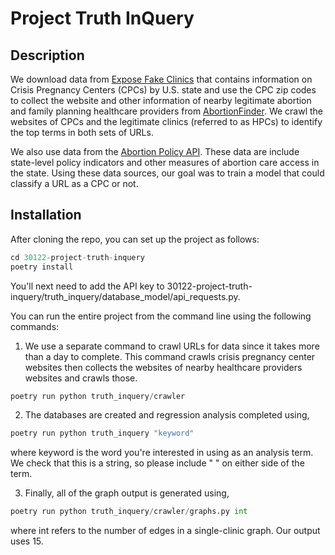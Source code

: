 # Project Truth InQuery

## Description
We download data from [Expose Fake Clinics](https://www.exposefakeclinics.com) that contains information on Crisis Pregnancy Centers (CPCs) by U.S. state and use the CPC zip codes to collect the website and other information of nearby legitimate abortion and family planning healthcare providers from [AbortionFinder](https://www.abortionfinder.org). We crawl the websites of CPCs and the legitimate clinics (referred to as HPCs) to identify the top terms in both sets of URLs.

We also use data from the [Abortion Policy API](https://www.abortionpolicyapi.com). These data are include state-level policy indicators and other measures of abortion care access in the state. Using these data sources, our goal was to train a model that could classify a URL as a CPC or not.

## Installation
After cloning the repo, you can set up the project as follows:

```python
cd 30122-project-truth-inquery
poetry install
```

You'll next need to add the API key to 30122-project-truth-inquery/truth_inquery/database_model/api_requests.py.

You can run the entire project from the command line using the following commands:

1. We use a separate command to crawl URLs for data since it takes more than a day to complete. This command crawls crisis pregnancy center websites then collects the websites of nearby healthcare providers websites and crawls those.

```python
poetry run python truth_inquery/crawler
```

2. The databases are created and regression analysis completed using,
```python
poetry run python truth_inquery "keyword"
```
where keyword is the word you're interested in using as an analysis term. We check that this is a string, so please include " " on either side of the term. 

3. Finally, all of the graph output is generated using, 
```python
poetry run python truth_inquery/crawler/graphs.py int
```
where int refers to the number of edges in a single-clinic graph. Our output uses 15.
